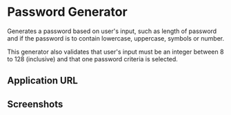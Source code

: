 # Password Generator

Generates a password based on user's input, such as length of password and if the password is to contain lowercase, uppercase, symbols or number.

This generator also validates that user's input must be an integer between 8 to 128 (inclusive) and that one password criteria is selected. 


## Application URL


## Screenshots



